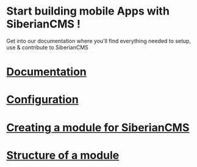 Start building mobile Apps with SiberianCMS !
=============================================

Get into our documentation where you'll find everything needed to setup, use & contribute to SiberianCMS


# [Documentation](documentation#installation)

# [Configuration](documentation#configuration)

# [Creating a module for SiberianCMS](module)

# [Structure of a module](module#structure)

